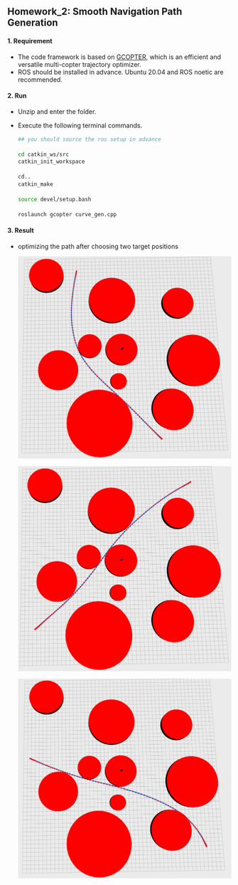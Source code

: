 ## Homework_2: Smooth Navigation Path Generation

#### 1. Requirement

* The code framework is based on [GCOPTER](https://github.com/ZJU-FAST-Lab/GCOPTER), which is an efficient and versatile multi-copter trajectory optimizer.
* ROS should be installed in advance. Ubuntu 20.04 and ROS noetic are recommended.



#### 2. Run

* Unzip and enter the folder.

* Execute the following terminal commands.

  ~~~bash
  ## you should source the ros setup in advance
  
  cd catkin_ws/src
  catkin_init_workspace
  
  cd..
  catkin_make
  
  source devel/setup.bash
  
  roslaunch gcopter curve_gen.cpp
  ~~~



#### 3. Result

* optimizing the path after choosing two target positions

  ![avatar](fig/result1.png)

  ![avatar](fig/result2.png)
  
  ![avatar](fig/result3.png)
  
  



